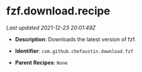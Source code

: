 # fzf.download.recipe

_Last updated 2021-12-23 20:01:49Z_

- **Description**: Downloads the latest version of fzf.

- **Identifier**: `com.github.chefaustin.download.fzf`

- **Parent Recipes**: `None`
